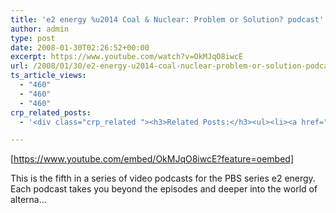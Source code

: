 ```yaml
---
title: 'e2 energy %u2014 Coal & Nuclear: Problem or Solution? podcast'
author: admin
type: post
date: 2008-01-30T02:26:52+00:00
excerpt: https://www.youtube.com/watch?v=OkMJqO8iwcE
url: /2008/01/30/e2-energy-u2014-coal-nuclear-problem-or-solution-podcast/
ts_article_views:
  - "460"
  - "460"
  - "460"
crp_related_posts:
  - '<div class="crp_related "><h3>Related Posts:</h3><ul><li><a href="https://scdhub.org/2017/12/25/wastewater-treatment-and-biosolids-management/"    ><img src="https://scdhub.org/wp-content/uploads/2017/12/wastewater-treatment-and-biosoli-150x150.jpg" alt="Wastewater treatment and Biosolids management" title="Wastewater treatment and Biosolids management" width="150" height="150" class="crp_thumb crp_featured" /><span class="crp_title">Wastewater treatment and Biosolids management</span></a></li><li><a href="https://scdhub.org/2017/07/30/nuclear-testing-footage-music-by-gigi-shibabaw-washintu/"    ><img src="https://scdhub.org/wp-content/uploads/2017/07/nuclear-testing-footage-music-by-gigi-shibabaw-washintu-150x150.jpg" alt="Cultuer- Music &#8211; Ethiopian (Music by Gigi Shibabaw-Washintu)" title="Cultuer- Music &#8211; Ethiopian (Music by Gigi Shibabaw-Washintu)" width="150" height="150" class="crp_thumb crp_featured" /><span class="crp_title">Cultuer- Music &#8211; Ethiopian (Music by Gigi&hellip;</span></a></li><li><a href="https://scdhub.org/2018/01/06/household-and-neighborhood-sanitation-infrastructures-excreta-wastewater-disposal-in-developing-countries/"    ><img src="https://scdhub.org/wp-content/plugins/contextual-related-posts/default.png" alt="Household and neighborhood Sanitation Infrastructures: Excreta, wastewater disposal in developing countries" title="Household and neighborhood Sanitation Infrastructures: Excreta, wastewater disposal in developing countries" width="150" height="150" class="crp_thumb crp_default" /><span class="crp_title">Household and neighborhood Sanitation&hellip;</span></a></li><li><a href="https://scdhub.org/2017/12/29/walking-in-sabinas-shoes-world-vision/"    ><img src="https://scdhub.org/wp-content/uploads/2017/12/walking-in-sabinas-shoes-world-v-150x150.jpg" alt="Walking in Sabinas Shoes &#8211; World Vision" title="Walking in Sabinas Shoes &#8211; World Vision" width="150" height="150" class="crp_thumb crp_featured" /><span class="crp_title">Walking in Sabinas Shoes &#8211; World Vision</span></a></li><li><a href="https://scdhub.org/2017/06/11/lead-contamination-beyond-flint-drinking-water-and-childrens-health/"    ><img src="https://scdhub.org/wp-content/uploads/2017/06/Screen-Shot-2017-06-10-at-10.17.39-PM-150x150.png" alt="Lead Contamination Beyond Flint: Drinking Water and Children&#8217;s Health" title="Lead Contamination Beyond Flint: Drinking Water and Children&#8217;s Health" width="150" height="150" class="crp_thumb crp_featured" /><span class="crp_title">Lead Contamination Beyond Flint: Drinking Water and&hellip;</span></a></li><li><a href="https://scdhub.org/2017/06/22/satisficing/"    ><img src="https://scdhub.org/wp-content/uploads/2017/06/satisficing-150x150.jpg" alt="Satisficing: when the optimal solution cannot be determined" title="Satisficing: when the optimal solution cannot be determined" width="150" height="150" class="crp_thumb crp_featured" /><span class="crp_title">Satisficing: when the optimal solution cannot be determined</span></a></li></ul><div class="crp_clear"></div></div>'

---
```

[https://www.youtube.com/embed/OkMJqO8iwcE?feature=oembed] 

This is the fifth in a series of video podcasts for the PBS series e2 energy. Each podcast takes you beyond the episodes and deeper into the world of alterna&#8230;